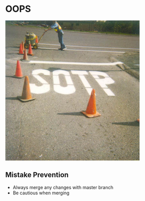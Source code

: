 <!SLIDE center transition=fade>

# OOPS #

![oops](oops.jpg "Wait, what?")

<!SLIDE smbullets incremental transition=cover>

## Mistake Prevention ##

* Always merge any changes with master branch
* Be cautious when merging
